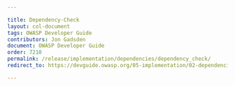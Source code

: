 ```yaml
---

title: Dependency-Check
layout: col-document
tags: OWASP Developer Guide
contributors: Jon Gadsden
document: OWASP Developer Guide
order: 7210
permalink: /release/implementation/dependencies/dependency_check/
redirect_to: https://devguide.owasp.org/05-implementation/02-dependencies/01-dependency-check/

---
```

